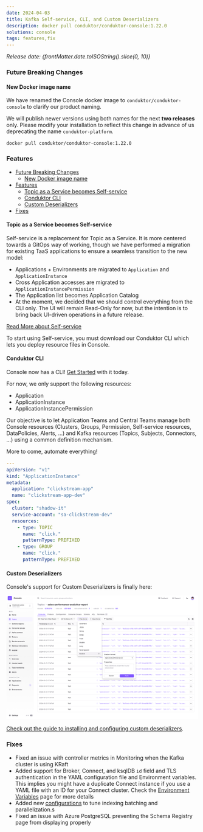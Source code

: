 ```yaml
---
date: 2024-04-03
title: Kafka Self-service, CLI, and Custom Deserializers
description: docker pull conduktor/conduktor-console:1.22.0
solutions: console
tags: features,fix
---
```


*Release date: {frontMatter.date.toISOString().slice(0, 10)}*

### Future Breaking Changes

#### New Docker image name

We have renamed the Console docker image to `conduktor/conduktor-console` to clarify our product naming.

We will publish newer versions using both names for the next **two releases** only. Please modify your installation to reflect this change in advance of us deprecating the name `conduktor-platform`.

```shell
docker pull conduktor/conduktor-console:1.22.0
```

### Features

- [Future Breaking Changes](#future-breaking-changes)
  - [New Docker image name](#new-docker-image-name)
- [Features](#features)
  - [Topic as a Service becomes Self-service](#topic-as-a-service-becomes-self-service)
  - [Conduktor CLI](#conduktor-cli)
  - [Custom Deserializers](#custom-deserializers)
- [Fixes](#fixes)

#### Topic as a Service becomes Self-service

Self-service is a replacement for Topic as a Service. It is more centered towards a GitOps way of working, though we have performed a migration for existing TaaS applications to ensure a seamless transition to the new model:

- Applications + Environments are migrated to `Application` and `ApplicationInstance`
- Cross Application accesses are migrated to `ApplicationInstancePermission`
- The Application list becomes Application Catalog
- At the moment, we decided that we should control everything from the CLI only. The UI will remain Read-Only for now, but the intention is to bring back UI-driven operations in a future release.

[Read More about Self-service](https://docs.conduktor.io/platform/navigation/self-serve/)

To start using Self-service, you must download our Conduktor CLI which lets you deploy resource files in Console.

#### Conduktor CLI

Console now has a CLI! [Get Started](https://docs.conduktor.io/platform/reference/cli-reference/) with it today.

For now, we only support the following resources:

- Application
- ApplicationInstance
- ApplicationInstancePermission

Our objective is to let Application Teams and Central Teams manage both Console resources (Clusters, Groups, Permission, Self-service resources, DataPolicies, Alerts, ...) and Kafka resources (Topics, Subjects, Connectors, ...) using a common definition mechanism.

More to come, automate everything!

```yaml
---
apiVersion: "v1"
kind: "ApplicationInstance"
metadata:
  application: "clickstream-app"
  name: "clickstream-app-dev"
spec:
  cluster: "shadow-it"
  service-account: "sa-clickstream-dev"
  resources:
    - type: TOPIC
      name: "click."
      patternType: PREFIXED
    - type: GROUP
      name: "click."
      patternType: PREFIXED
```

#### Custom Deserializers

Console's support for Custom Deserializers is finally here:

![Custom Deserializer](/images/changelog/platform/v22/custom-deser.png)

[Check out the guide to installing and configuring custom deserializers](https://docs.conduktor.io/platform/guides/custom-deserializers/).

### Fixes

- Fixed an issue with controller metrics in Monitoring when the Kafka cluster is using KRaft
- Added support for Broker, Connect, and ksqlDB `id` field and TLS authentication in the YAML configuration file and Environment variables. This implies you might have a duplicate Connect instance if you use a YAML file with an ID for your Connect cluster. Check the [Environment Variables](https://docs.conduktor.io/platform/get-started/configuration/env-variables/#kafka-connect-properties) page for more details
- Added new [configurations](https://docs.conduktor.io/platform/get-started/configuration/env-variables/#indexing) to tune indexing batching and parallelization.s
- Fixed an issue with Azure PostgreSQL preventing the Schema Registry page from displaying properly
